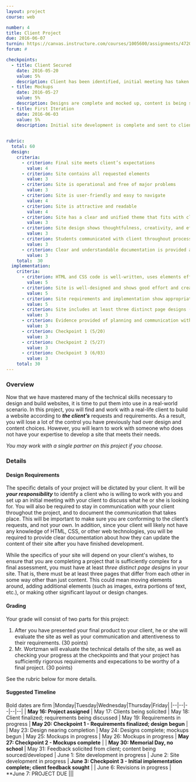 ```yaml
---
layout: project
course: web

number: 4
title: Client Project
due: 2016-06-07
turnin: https://canvas.instructure.com/courses/1005600/assignments/4720717
forum: #

checkpoints: 
  - title: Client Secured
    date: 2016-05-20
    value: 5%
    description: Client has been identified, initial meeting has taken place, design requirements are clear
  - title: Mockups
    date: 2016-05-27
    value: 5%
    description: Designs are complete and mocked up, content is being sourced/developed, 
  - title: First Iteration
    date: 2016-06-03
    value: 5%
    description: Initial site development is complete and sent to client, feedback being processed
	

rubric:
  total: 60
  design:
    criteria:  
      - criterion: Final site meets client’s expectations
        value: 4
      - criterion: Site contains all requested elements
        value: 3 
      - criterion: Site is operational and free of major problems
        value: 3 
      - criterion: Site is user-friendly and easy to navigate
        value: 4 
      - criterion: Site is attractive and readable
        value: 4 
      - criterion: Site has a clear and unified theme that fits with client’s “brand”
        value: 3 
      - criterion: Site design shows thoughtfulness, creativity, and effort
        value: 3 
      - criterion: Students communicated with client throughout process
        value: 3 
      - criterion: Clear and understandable documentation is provided about how to update the site
        value: 3 
    total:	30
  implementation:
    criteria:
      - criterion: HTML and CSS code is well-written, uses elements effectively, and validates
        value: 5
      - criterion: Site is well-designed and shows good effort and creativity
        value: 5
      - criterion: Site requirements and implementation show appropriate rigor and technical demands
        value: 5
      - criterion: Site includes at least three distinct page designs (more than just content differences)
        value: 3
      - criterion: Evidence provided of planning and communication with client
        value: 3
      - criterion: Checkpoint 1 (5/20)	
        value: 3
      - criterion: Checkpoint 2 (5/27)	
        value: 3
	  - criterion: Checkpoint 3 (6/03)	
        value: 3
    total: 30
---
```

### Overview
Now that we have mastered many of the technical skills necessary to design and build websites, it is time to put them into use in a real-world scenario.  In this project, you will find and work with a real-life client to build a website according to **_the client’s_** requests and requirements.  As a result, you will lose a lot of the control you have previously had over design and content choices.  However, you will learn to work with someone who does not have your expertise to develop a site that meets their needs.

_You may work with a single partner on this project if you choose._

### Details

#### Design Requirements
The specific details of your project will be dictated by your client.  It will be **_your responsibility_** to identify a client who is willing to work with you and set up an initial meeting with your client to discuss what he or she is looking for.  You will also be required to stay in communication with your client throughout the project, and to document the communication that takes place.  This will be important to make sure you are conforming to the client’s requests, and not your own.  In addition, since your client will likely not have any knowledge of HTML, CSS, or other web technologies, you will be required to provide clear documentation about how they can update the content of their site after you have finished development.

While the specifics of your site will depend on your client's wishes, to ensure that you are completing a project that is sufficiently complex for a final assessment, you must have at least _three distinct page designs_ in your site.  That is, there must be at least three pages that differ from each other in some way other than just content.  This could mean moving elements around, adding additional elements (such as images, extra portions of text, etc.), or making other significant layout or design changes.


#### Grading
Your grade will consist of two parts for this project:

1.	After you have presented your final product to your client, he or she will evaluate the site as well as your communication and attentiveness to their requirements. (30 points)
2.	Mr. Wortzman will evaluate the technical details of the site, as well as checking your progress at the checkpoints and that your project has sufficiently rigorous requirements and expecations to be worthy of a final project. (30 points)  

See the rubric below for more details.


#### Suggested Timeline
Bold dates are firm
|Monday|Tuesday|Wednesday|Thursday|Friday|
|--|--|--|--|--|
| **May 16: Project assigned** | May 17: Clients being solicited | May 18: Client finalized; requirements being discussed | May 19: Requirements in progress | **May 20: Checkpoint 1 - Requirements finalized; design begun** |
| May 23: Design nearing completion | May 24: Designs complete; mockups begun | May 25: Mockups in progress | May 26: Mockups in progress | **May 27: Checkpoint 2 - Mockups complete** |
| **May 30: Memorial Day, no school** | May 31: Feedback solicited from client; content being sourced/developed | June 1: Site development in progress | June 2: Site development in progress | **June 3: Checkpoint 3 - Initial implementation complete; client feedback sought** |
| June 6: Revisions in progress | **June 7: PROJECT DUE |||


